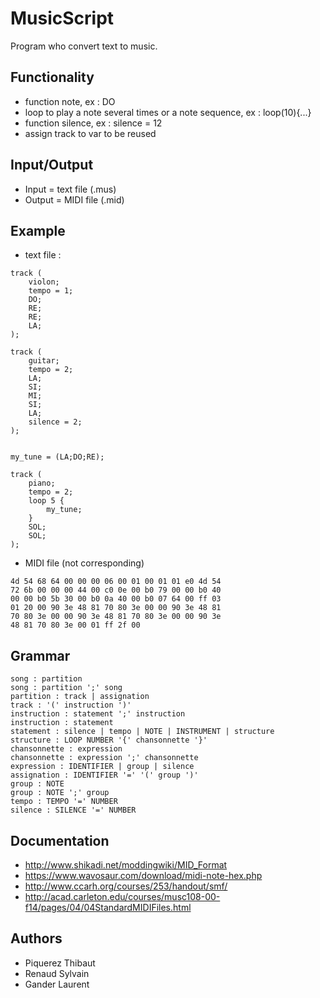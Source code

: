 # MusicScript

Program who convert text to music.

## Functionality
- function note, ex : DO
- loop to play a note several times or a note sequence, ex : loop(10){...}
- function silence, ex : silence = 12
- assign track to var to be reused

## Input/Output
- Input = text file (.mus)
- Output = MIDI file (.mid)

## Example
- text file :

```
track (
    violon;
    tempo = 1;
    DO;
    RE;
    RE;
    LA;
);

track (
    guitar;
    tempo = 2;
    LA;
    SI;
    MI;
    SI;
    LA;
    silence = 2;
);


my_tune = (LA;DO;RE);

track (
    piano;
    tempo = 2;
    loop 5 {
        my_tune;
    }
    SOL;
    SOL;
);
```

- MIDI file (not corresponding)

```
4d 54 68 64 00 00 00 06 00 01 00 01 01 e0 4d 54
72 6b 00 00 00 44 00 c0 0e 00 b0 79 00 00 b0 40
00 00 b0 5b 30 00 b0 0a 40 00 b0 07 64 00 ff 03
01 20 00 90 3e 48 81 70 80 3e 00 00 90 3e 48 81
70 80 3e 00 00 90 3e 48 81 70 80 3e 00 00 90 3e
48 81 70 80 3e 00 01 ff 2f 00
```


## Grammar

```
song : partition
song : partition ';' song
partition : track | assignation
track : '(' instruction ')'
instruction : statement ';' instruction
instruction : statement
statement : silence | tempo | NOTE | INSTRUMENT | structure
structure : LOOP NUMBER '{' chansonnette '}'
chansonnette : expression
chansonnette : expression ';' chansonnette
expression : IDENTIFIER | group | silence
assignation : IDENTIFIER '=' '(' group ')'
group : NOTE
group : NOTE ';' group
tempo : TEMPO '=' NUMBER
silence : SILENCE '=' NUMBER
```

## Documentation

- http://www.shikadi.net/moddingwiki/MID_Format
- https://www.wavosaur.com/download/midi-note-hex.php
- http://www.ccarh.org/courses/253/handout/smf/
- http://acad.carleton.edu/courses/musc108-00-f14/pages/04/04StandardMIDIFiles.html


## Authors
- Piquerez Thibaut
- Renaud Sylvain
- Gander Laurent

